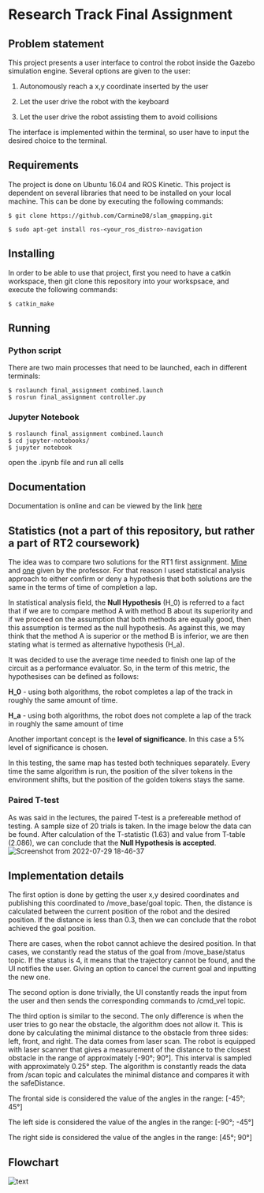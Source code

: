 # Research Track Final Assignment
## Problem statement
This project presents a user interface to control the robot inside the Gazebo simulation engine. Several options are given to the user:

1. Autonomously reach a x,y coordinate inserted by the user

2. Let the user drive the robot with the keyboard

3. Let the user drive the robot assisting them to avoid collisions 

The interface is implemented within the terminal, so user have to input the desired choice to the terminal. 

## Requirements
The project is done on Ubuntu 16.04 and ROS Kinetic. 
This project is dependent on several libraries that need to be installed on your local machine. This can be done by executing the following commands:

`
$ git clone https://github.com/CarmineD8/slam_gmapping.git
`

`
$ sudo apt-get install ros-<your_ros_distro>-navigation
`


## Installing 
In order to be able to use that project, first you need to have a catkin workspace, then git clone this repository into your workspsace, and execute the following commands:

`
$ catkin_make
`

## Running

### Python script
There are two main processes that need to be launched, each in different terminals:
```
$ roslaunch final_assignment combined.launch 
$ rosrun final_assignment controller.py 
```
### Jupyter Notebook
```
$ roslaunch final_assignment combined.launch 
$ cd jupyter-notebooks/
$ jupyter notebook
```
open the .ipynb file and run all cells

## Documentation
Documentation is online and can be viewed by the link [here](https://fenixkz.github.io/final_assignment/)

## Statistics (not a part of this repository, but rather a part of RT2 coursework)
The idea was to compare two solutions for the RT1 first assignment. [Mine](https://github.com/fenixkz/rt1_assigment1) and [one](https://github.com/CarmineD8/python_simulator/tree/rt2) given by the professor. For that reason I used statistical analysis approach to either confirm or deny a hypothesis that both solutions are the same in the terms of time of completion a lap. 

In statistical analysis field, the **Null Hypothesis** (H_0) is referred to a fact that if we are to compare method A with method B about its superiority and if we proceed on the assumption that both methods are equally good, then this assumption is termed as the null hypothesis. As against this, we may think that the method A is superior or the method B is inferior, we are then stating what is termed as alternative hypothesis (H_a).

It was decided to use the average time needed to finish one lap of the circuit as a performance evaluator. So, in the term of this metric, the hypothesises can be defined as follows: 

**H_0** - using both algorithms, the robot completes a lap of the track in roughly the same amount of time.

**H_a** - using both algorithms, the robot does not complete a lap of the track in roughly the same amount of time

Another important concept is the **level of significance**. In this case a 5% level of significance is chosen.

In this testing, the same map has tested both techniques separately. Every time the same algorithm is run, the position of the silver tokens in the environment shifts, but the position of the golden tokens stays the same.
### Paired T-test
As was said in the lectures, the paired T-test is a prefereable method of testing. A sample size of 20 trials is taken. In the image below the data can be found. After calculation of the T-statistic (1.63) and value from T-table (2.086), we can conclude that the **Null Hypothesis is accepted**.
![Screenshot from 2022-07-29 18-46-37](https://user-images.githubusercontent.com/35328429/181806531-c1ebdb01-1df2-40ce-a723-06e6bd97e7d2.png)

## Implementation details
The first option is done by getting the user x,y desired coordinates and publishing this coordinated to /move_base/goal topic. Then, the distance is calculated between the current position of the robot and the desired position. If the distance is less than 0.3, then we can conclude that the robot achieved the goal position.

There are cases, when the robot cannot achieve the desired position. In that cases, we constantly read the status of the goal from /move_base/status topic. If the status is 4, it means that the trajectory cannot be found, and the UI notifies the user. Giving an option to cancel the current goal and inputting the new one.

The second option is done trivially, the UI constantly reads the input from the user and then sends the corresponding commands to /cmd_vel topic.

The third option is similar to the second. The only difference is when the user tries to go near the obstacle, the algorithm does not allow it. This is done by calculating the minimal distance to the obstacle from three sides: left, front, and right. The data comes from laser scan. The robot is equipped with laser scanner that gives a measurement of the distance to the closest obstacle in the range of approximately [-90°; 90°]. This interval is sampled with approximately 0.25° step. The algorithm is constantly reads the data from /scan topic and calculates the minimal distance and compares it with the safeDistance.

The frontal side is considered the value of the angles in the range: [-45°; 45°]

The left side is considered the value of the angles in the range: [-90°; -45°]

The right side is considered the value of the angles in the range: [45°; 90°]

## Flowchart

![text](https://github.com/fenixkz/rt_third/blob/main/RT_3.png)
